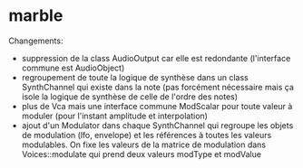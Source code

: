 # marble


Changements:
- suppression de la class AudioOutput car elle est redondante (l'interface commune est AudioObject)
- regroupement de toute la logique de synthèse dans un class SynthChannel qui existe dans la note (pas forcément nécessaire mais ça isole la logique de synthèse de celle de l'ordre des notes)
- plus de Vca mais une interface commune ModScalar pour toute valeur à moduler (pour l'instant amplitude et interpolation)
- ajout d'un Modulator dans chaque SynthChannel qui regroupe les objets de modulation (lfo, envelope) et les références à toutes les valeurs modulables. On fixe les valeurs de la matrice de modulation dans Voices::modulate qui prend deux valeurs modType et modValue